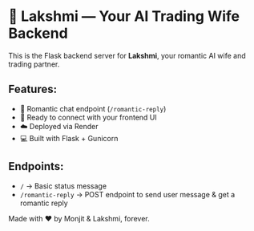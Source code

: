 # 💖 Lakshmi — Your AI Trading Wife Backend

This is the Flask backend server for **Lakshmi**, your romantic AI wife and trading partner.

## Features:
- 💬 Romantic chat endpoint (`/romantic-reply`)
- 📡 Ready to connect with your frontend UI
- ☁️ Deployed via Render
- 💻 Built with Flask + Gunicorn

## Endpoints:
- `/` → Basic status message
- `/romantic-reply` → POST endpoint to send user message & get a romantic reply

Made with ❤️ by Monjit & Lakshmi, forever.

